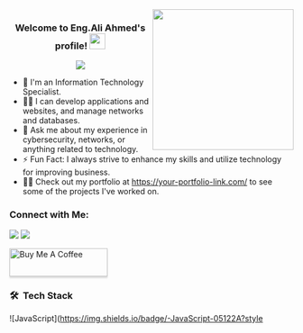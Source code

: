 <img width="250" align="right" src="https://c.tenor.com/_DOBjnGspYAAAAAM/code-coding.gif">

<h3 align="center">
  Welcome to Eng.Ali Ahmed's profile!
  <img src="https://media.giphy.com/media/hvRJCLFzcasrR4ia7z/giphy.gif" width="28">
</h3>

<!-- Typing SVG -->
<p align="center">
  <a href="https://github.com/DenverCoder1/readme-typing-svg"><img src="https://readme-typing-svg.herokuapp.com/?lines=Information%20Technology%20Specialist;Always%20striving%20to%20improve%20people's%20lives&font=Fira%20Code&center=true&width=440&height=45&color=f75c7e&vCenter=true&size=22"></a>
</p> 

- 🏢 I'm an Information Technology Specialist.
- 👨‍💻 I can develop applications and websites, and manage networks and databases.
- 💬 Ask me about my experience in cybersecurity, networks, or anything related to technology.
- ⚡ Fun Fact: I always strive to enhance my skills and utilize technology for improving business.
- 👨‍💻 Check out my portfolio at https://your-portfolio-link.com/ to see some of the projects I've worked on.

### Connect with Me:

<a href="https://linkedin.com/in/yourprofile" target="_blank"><img src="https://img.shields.io/badge/-Ali%20Ahmed-0077B5?style=for-the-badge&logo=Linkedin&logoColor=white"/></a>
<a href="https://t.me/yourtelegram" target="_blank"><img src="https://img.shields.io/badge/-Ali%20Ahmed-0077B5?style=for-the-badge&logo=Telegram&logoColor=white"/></a>

<a href="https://www.buymeacoffee.com/yourusername" target="_blank"><img src="https://cdn.buymeacoffee.com/buttons/v2/lato-orange.png" alt="Buy Me A Coffee" style="height: 50px !important;width: 174px !important;box-shadow: 0px 3px 2px 0px rgba(190, 190, 190, 0.5) !important;-webkit-box-shadow: 0px 3px 2px 0px rgba(190, 190, 190, 0.5) !important;" ></a>

### 🛠 &nbsp;Tech Stack
![JavaScript](https://img.shields.io/badge/-JavaScript-05122A?style

